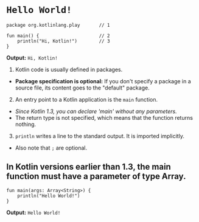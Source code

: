 # `Hello World!`
```
package org.kotlinlang.play       // 1
​
fun main() {                      // 2
    println("Hi, Kotlin!")        // 3
}
```
**Output:** `Hi, Kotlin!`


1. Kotlin code is usually defined in packages. 
- **Package specification is optional:** If you don't specify a package in a source file, its content goes to the "default" package.

2. An entry point to a Kotlin application is the `main` function. 
- *Since Kotlin 1.3, you can declare 'main' without any parameters.*
- The return type is not specified, which means that the function returns nothing.

3. `println` writes a line to the standard output. It is imported implicitly.
- Also note that `;` are optional.


## In Kotlin versions earlier than 1.3, the main function must have a parameter of type Array<String>.
```
fun main(args: Array<String>) {
    println("Hello World!")
}
```
**Output:** `Hello World!`